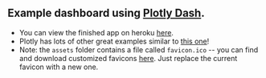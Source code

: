 ## Example dashboard using [Plotly Dash](https://plot.ly/dash).

* You can view the finished app on heroku [here](https://github.com/pgelvin/301-old-mcdonald).
* Plotly has lots of other great examples similar to [this one](https://plot.ly/python/choropleth-maps/)!
* Note: the `assets` folder contains a file called `favicon.ico` -- you can find and download customized favicons [here](https://www.favicon.cc/). Just replace the current favicon with a new one.
